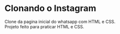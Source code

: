 # Clonando o Instagram
Clone da pagina inicial do whatsapp com HTML e CSS.  
Projeto feito para praticar HTML e CSS.
